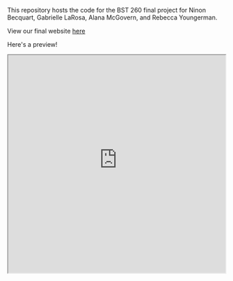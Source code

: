 This repository hosts the code for the BST 260 final project for Ninon Becquart, Gabrielle LaRosa, Alana McGovern, and Rebecca Youngerman.

View our final website [here](https://rebeccayoungerman.wixsite.com/healthandwealth)

Here's a preview!
<p align="center"><iframe src="https://rebeccayoungerman.wixsite.com/healthandwealth" width=500 height="500"></iframe></p>


